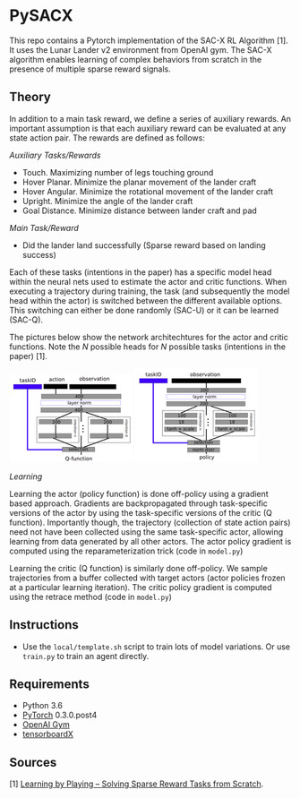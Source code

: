 # PySACX

This repo contains a Pytorch implementation of the SAC-X RL Algorithm [1]. It uses the Lunar Lander v2
environment from OpenAI gym. The SAC-X algorithm enables learning of complex behaviors from scratch
in the presence of multiple sparse reward signals.
 
## Theory

In addition to a main task reward, we define a series of auxiliary rewards. An important assumption is that
each auxiliary reward can be evaluated at any state action pair. The rewards are defined as follows:

*Auxiliary Tasks/Rewards*
 - Touch. Maximizing number of legs touching ground
 - Hover Planar. Minimize the planar movement of the lander craft
 - Hover Angular. Minimize the rotational movement of the lander craft
 - Upright. Minimize the angle of the lander craft
 - Goal Distance. Minimize distance between lander craft and pad

*Main Task/Reward*
 - Did the lander land successfully (Sparse reward based on landing success)
 
Each of these tasks (intentions in the paper) has a specific model head within the neural nets used
to estimate the actor and critic functions. When executing a trajectory during training, the task (and 
subsequently the model head within the actor) is switched between the different available options.
This switching can either be done randomly (SAC-U) or it can be learned (SAC-Q).

The pictures below show the network architechtures for the actor and critic functions. Note the _N_
possible heads for _N_ possible tasks (intentions in the paper) [1].

![alt text](docs/critic_net.png) ![alt text](docs/policy_net.png)

*Learning*

Learning the actor (policy function) is done off-policy using a gradient based approach. Gradients are
backpropagated through task-specific versions of the actor by using the task-specific versions of the 
critic (Q function). Importantly though, the trajectory (collection of state action pairs) need not
have been collected using the same task-specific actor, allowing learning from data generated by all other actors.
The actor policy gradient is computed using the reparameterization trick (code in `model.py`)

Learning the critic (Q function) is similarly done off-policy. We sample trajectories from a buffer
collected with target actors (actor policies frozen at a particular learning iteration). The critic
policy gradient is computed using the retrace method (code in `model.py`)
 
## Instructions

- Use the `local/template.sh` script to train lots of model variations. Or use `train.py` to train an agent directly.
 
## Requirements

- Python 3.6
- [PyTorch](http://pytorch.org/) 0.3.0.post4
- [OpenAI Gym](https://gym.openai.com/)
- [tensorboardX](https://github.com/lanpa/tensorboard-pytorch/tree/master/tensorboardX)

## Sources

[1] [Learning by Playing – Solving Sparse Reward Tasks from Scratch](https://arxiv.org/abs/1802.10567).
